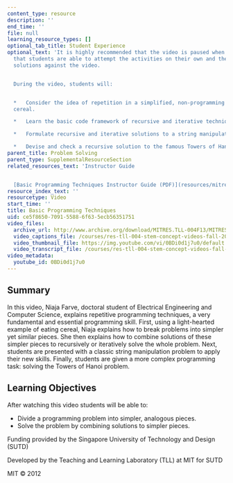```yaml
---
content_type: resource
description: ''
end_time: ''
file: null
learning_resource_types: []
optional_tab_title: Student Experience
optional_text: 'It is highly recommended that the video is paused when prompted so
  that students are able to attempt the activities on their own and then check their
  solutions against the video.


  During the video, students will:


  *   Consider the idea of repetition in a simplified, non-programming example: eating
  cereal.

  *   Learn the basic code framework of recursive and iterative techniques.

  *   Formulate recursive and iterative solutions to a string manipulation example.

  *   Devise and check a recursive solution to the famous Towers of Hanoi problem.'
parent_title: Problem Solving
parent_type: SupplementalResourceSection
related_resources_text: 'Instructor Guide


  [Basic Programming Techniques Instructor Guide (PDF)](resources/mitres_tll-004f13_basguide)'
resource_index_text: ''
resourcetype: Video
start_time: ''
title: Basic Programming Techniques
uid: ce5f8650-7091-5588-6f63-5ecb56351751
video_files:
  archive_url: http://www.archive.org/download/MITRES.TLL-004F13/MITRES_TLL-004F13_basic_programming_300k.mp4
  video_captions_file: /courses/res-tll-004-stem-concept-videos-fall-2013/62384e56829350fb81b53b1bf54ec5e2_0BDi0d1j7u0.vtt
  video_thumbnail_file: https://img.youtube.com/vi/0BDi0d1j7u0/default.jpg
  video_transcript_file: /courses/res-tll-004-stem-concept-videos-fall-2013/f3aaeea5d583ec852dcfdbebd80e0e5c_0BDi0d1j7u0.pdf
video_metadata:
  youtube_id: 0BDi0d1j7u0
---
```


Summary
-------

In this video, Niaja Farve, doctoral student of Electrical Engineering and Computer Science, explains repetitive programming techniques, a very fundamental and essential programming skill. First, using a light-hearted example of eating cereal, Niaja explains how to break problems into simpler yet similar pieces. She then explains how to combine solutions of these simpler pieces to recursively or iteratively solve the whole problem. Next, students are presented with a classic string manipulation problem to apply their new skills. Finally, students are given a more complex programming task: solving the Towers of Hanoi problem.

Learning Objectives
-------------------

After watching this video students will be able to:

*   Divide a programming problem into simpler, analogous pieces.
*   Solve the problem by combining solutions to simpler pieces.

Funding provided by the Singapore University of Technology and Design (SUTD)

Developed by the Teaching and Learning Laboratory (TLL) at MIT for SUTD

MIT © 2012